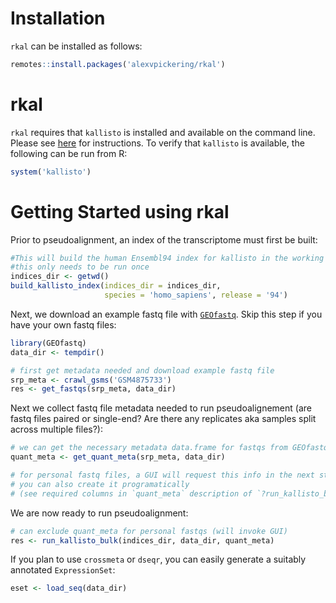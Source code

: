 # Installation

`rkal` can be installed as follows:

```R
remotes::install.packages('alexvpickering/rkal')
```

# rkal

`rkal` requires that `kallisto` is installed and available on the command
line. Please see [here](https://pachterlab.github.io/kallisto/download.html)
for instructions. To verify that `kallisto` is available, the following can be
run from R:

```R
system('kallisto')
```

# Getting Started using rkal

Prior to pseudoalignment, an index of the transcriptome must first be built:


```R
#This will build the human Ensembl94 index for kallisto in the working directory
#this only needs to be run once
indices_dir <- getwd()
build_kallisto_index(indices_dir = indices_dir,
                     species = 'homo_sapiens', release = '94')
```

Next, we download an example fastq file with [`GEOfastq`](https://github.com/alexvpickering/GEOfastq).
Skip this step if you have your own fastq files:

```R
library(GEOfastq)
data_dir <- tempdir()

# first get metadata needed and download example fastq file
srp_meta <- crawl_gsms('GSM4875733')
res <- get_fastqs(srp_meta, data_dir)
```

Next we collect fastq file metadata needed to run pseudoalignement (are fastq 
files paired or single-end? Are there any replicates aka samples split across multiple files?):

```R
# we can get the necessary metadata data.frame for fastqs from GEOfastq
quant_meta <- get_quant_meta(srp_meta, data_dir)

# for personal fastq files, a GUI will request this info in the next step
# you can also create it programatically
# (see required columns in `quant_meta` description of `?run_kallisto_bulk`)

```


We are now ready to run pseudoalignment:

```R
# can exclude quant_meta for personal fastqs (will invoke GUI)
res <- run_kallisto_bulk(indices_dir, data_dir, quant_meta)
```
If you plan to use `crossmeta` or `dseqr`, you can easily generate a suitably
annotated `ExpressionSet`:

```R
eset <- load_seq(data_dir)
```
